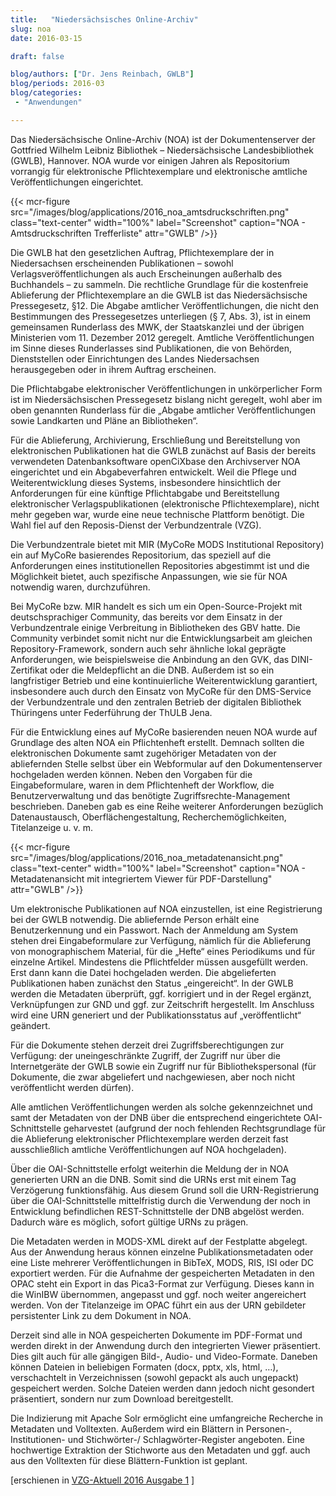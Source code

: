 ```yaml
---
title:   "Niedersächsisches Online-Archiv"
slug: noa
date: 2016-03-15

draft: false

blog/authors: ["Dr. Jens Reinbach, GWLB"]
blog/periods: 2016-03
blog/categories:
 - "Anwendungen"

---
```


Das Niedersächsische Online-Archiv (NOA) ist der Dokumentenserver der Gottfried Wilhelm
Leibniz Bibliothek – Niedersächsische Landesbibliothek (GWLB), Hannover. NOA
wurde vor einigen Jahren als Repositorium vorrangig für elektronische Pflichtexemplare
und elektronische amtliche Veröffentlichungen eingerichtet.

{{< mcr-figure src="/images/blog/applications/2016_noa_amtsdruckschriften.png" 
         class="text-center" width="100%" 
         label="Screenshot" caption="NOA - Amtsdruckschriften Trefferliste" attr="GWLB" />}}

Die GWLB hat den gesetzlichen Auftrag, Pflichtexemplare der in Niedersachsen erscheinenden
Publikationen – sowohl Verlagsveröffentlichungen als auch Erscheinungen
außerhalb des Buchhandels – zu sammeln. Die rechtliche Grundlage für die kostenfreie
Ablieferung der Pflichtexemplare an die GWLB ist das Niedersächsische Pressegesetz, §12.
Die Abgabe amtlicher Veröffentlichungen, die nicht den Bestimmungen des Pressegesetzes
unterliegen (§ 7, Abs. 3), ist in einem gemeinsamen Runderlass des MWK, der
Staatskanzlei und der übrigen Ministerien vom 11. Dezember 2012 geregelt. Amtliche
Veröffentlichungen im Sinne dieses Runderlasses sind Publikationen, die von Behörden,
Dienststellen oder Einrichtungen des Landes Niedersachsen herausgegeben oder in
ihrem Auftrag erscheinen.

Die Pflichtabgabe elektronischer Veröffentlichungen in unkörperlicher Form ist im
Niedersächsischen Pressegesetz bislang nicht geregelt, wohl aber im oben genannten
Runderlass für die „Abgabe amtlicher Veröffentlichungen sowie Landkarten und Pläne
an Bibliotheken“.

Für die Ablieferung, Archivierung, Erschließung und Bereitstellung von elektronischen
Publikationen hat die GWLB zunächst auf Basis der bereits verwendeten Datenbanksoftware
openCiXbase den Archivserver NOA eingerichtet und ein Abgabeverfahren entwickelt.
Weil die Pflege und Weiterentwicklung dieses Systems, insbesondere hinsichtlich
der Anforderungen für eine künftige Pflichtabgabe und Bereitstellung elektronischer
Verlagspublikationen (elektronische Pflichtexemplare), nicht mehr gegeben war, wurde
eine neue technische Plattform benötigt. Die Wahl fiel auf den Reposis-Dienst der
Verbundzentrale (VZG).

Die Verbundzentrale bietet mit MIR (MyCoRe MODS Institutional Repository) ein auf
MyCoRe basierendes Repositorium, das speziell auf die Anforderungen eines institutionellen
Repositories abgestimmt ist und die Möglichkeit bietet, auch spezifische Anpassungen,
wie sie für NOA notwendig waren, durchzuführen.

Bei MyCoRe bzw. MIR handelt es sich um ein Open-Source-Projekt mit deutschsprachiger
Community, das bereits vor dem Einsatz in der Verbundzentrale einige Verbreitung
in Bibliotheken des GBV hatte. Die Community verbindet somit nicht nur die Entwicklungsarbeit
am gleichen Repository-Framework, sondern auch sehr ähnliche lokal
geprägte Anforderungen, wie beispielsweise die Anbindung an den GVK, das DINI-Zertifikat
oder die Meldepflicht an die DNB. Außerdem ist so ein langfristiger Betrieb und eine
kontinuierliche Weiterentwicklung garantiert, insbesondere auch durch den Einsatz von
MyCoRe für den DMS-Service der Verbundzentrale und den zentralen Betrieb der digitalen
Bibliothek Thüringens unter Federführung der ThULB Jena.

Für die Entwicklung eines auf MyCoRe basierenden neuen NOA wurde auf Grundlage des
alten NOA ein Pflichtenheft erstellt. Demnach sollten die elektronischen Dokumente
samt zugehöriger Metadaten von der abliefernden Stelle selbst über ein Webformular
auf den Dokumentenserver hochgeladen werden können. Neben den Vorgaben für die
Eingabeformulare, waren in dem Pflichtenheft der Workflow, die Benutzerverwaltung
und das benötigte Zugriffsrechte-Management beschrieben. Daneben gab es eine Reihe
weiterer Anforderungen bezüglich Datenaustausch, Oberflächengestaltung, Recherchemöglichkeiten,
Titelanzeige u. v. m.

{{< mcr-figure src="/images/blog/applications/2016_noa_metadatenansicht.png" 
         class="text-center" width="100%" 
         label="Screenshot" caption="NOA - Metadatenansicht mit integriertem Viewer für PDF-Darstellung" attr="GWLB" />}}

Um elektronische Publikationen auf NOA einzustellen, ist eine Registrierung bei der
GWLB notwendig. Die abliefernde Person erhält eine Benutzerkennung und ein Passwort.
Nach der Anmeldung am System stehen drei Eingabeformulare zur Verfügung,
nämlich für die Ablieferung von monographischem Material, für die „Hefte“ eines Periodikums
und für einzelne Artikel. Mindestens die Pflichtfelder müssen ausgefüllt werden.
Erst dann kann die Datei hochgeladen werden. Die abgelieferten Publikationen haben
zunächst den Status „eingereicht“. In der GWLB werden die Metadaten überprüft, ggf.
korrigiert und in der Regel ergänzt, Verknüpfungen zur GND und ggf. zur Zeitschrift hergestellt.
Im Anschluss wird eine URN generiert und der Publikationsstatus auf „veröffentlicht“
geändert.

Für die Dokumente stehen derzeit drei Zugriffsberechtigungen zur Verfügung: der uneingeschränkte
Zugriff, der Zugriff nur über die Internetgeräte der GWLB sowie ein Zugriff
nur für Bibliothekspersonal (für Dokumente, die zwar abgeliefert und nachgewiesen,
aber noch nicht veröffentlicht werden dürfen).

Alle amtlichen Veröffentlichungen werden als solche gekennzeichnet und samt der
Metadaten von der DNB über die entsprechend eingerichtete OAI-Schnittstelle geharvestet
(aufgrund der noch fehlenden Rechtsgrundlage für die Ablieferung elektronischer
Pflichtexemplare werden derzeit fast ausschließlich amtliche Veröffentlichungen auf
NOA hochgeladen).

Über die OAI-Schnittstelle erfolgt weiterhin die Meldung der in NOA generierten URN an
die DNB. Somit sind die URNs erst mit einem Tag Verzögerung funktionsfähig. Aus diesem
Grund soll die URN-Registrierung über die OAI-Schnittstelle mittelfristig durch die
Verwendung der noch in Entwicklung befindlichen REST-Schnittstelle der DNB abgelöst
werden. Dadurch wäre es möglich, sofort gültige URNs zu prägen.

Die Metadaten werden in MODS-XML direkt auf der Festplatte abgelegt. Aus der Anwendung
heraus können einzelne Publikationsmetadaten oder eine Liste mehrerer Veröffentlichungen
in BibTeX, MODS, RIS, ISI oder DC exportiert werden. Für die Aufnahme
der gespeicherten Metadaten in den OPAC steht ein Export in das Pica3-Format zur
Verfügung. Dieses kann in die WinIBW übernommen, angepasst und ggf. noch weiter
angereichert werden. Von der Titelanzeige im OPAC führt ein aus der URN gebildeter
persistenter Link zu dem Dokument in NOA.

Derzeit sind alle in NOA gespeicherten Dokumente im PDF-Format und werden direkt
in der Anwendung durch den integrierten Viewer präsentiert. Dies gilt auch für alle
gängigen Bild-, Audio- und Video-Formate. Daneben können Dateien in beliebigen Formaten
(docx, pptx, xls, html, …), verschachtelt in Verzeichnissen (sowohl gepackt als
auch ungepackt) gespeichert werden. Solche Dateien werden dann jedoch nicht gesondert
präsentiert, sondern nur zum Download bereitgestellt.

Die Indizierung mit Apache Solr ermöglicht eine umfangreiche Recherche in Metadaten
und Volltexten. Außerdem wird ein Blättern in Personen-, Institutionen- und Stichwörter-/
Schlagwörter-Register angeboten. Eine hochwertige Extraktion der Stichworte aus
den Metadaten und ggf. auch aus den Volltexten für diese Blättern-Funktion ist geplant.

[erschienen in [VZG-Aktuell 2016 Ausgabe 1](https://www.gbv.de/Verbundzentrale/Publikationen/broschueren/vzg-aktuell/VZG_Aktuell_2016_01.pdf) ]